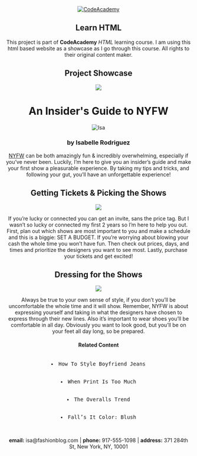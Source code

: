 <div align="center">
  <a href="https://www.codecademy.com/learn/learn-html">
    <img src="https://encrypted-tbn0.gstatic.com/images?q=tbn:ANd9GcRSLS0lwY4SORAPipdPe08ztkdAzIWhcEgy3MlCjOuEUZf3KrFH" alt="CodeAcademy">
  </a>
<h2>Learn HTML</h2>
  <p>This project is part of <strong>CodeAcademy</strong> <em>HTML</em> learning course. I am using this html based website as a showcase as I go through this course. All rights to their original content maker.</p>
</div>
<h2 align="center">Project Showcase</h2>
<!--
<!DOCTYPE html>
<html>
<head>
  <title> Everyday with Isa </title>
</head>
-->

<div align="center">
  <a href="#contact">
  <img src="https://s3.amazonaws.com/codecademy-content/courses/learn-html/elements-and-structure/profile.jpg">
  </a>
  <h1>An Insider's Guide to NYFW</h1>
  <img src="https://s3.amazonaws.com/codecademy-content/courses/learn-html/elements-and-structure/image-one.jpeg" alt="Isa">
  <h3>by Isabelle Rodriguez</h3>
  <p>
  <a href="https://en.wikipedia.org/wiki/New_York_Fashion_Week" target="_blank">NYFW</a> can be both amazingly fun & incredibly overwhelming, especially if you’ve never been. Luckily, I’m here to give you an insider’s guide and make your first show a pleasurable experience. By taking my tips and tricks, and following your gut, you’ll have an unforgettable experience!
  </p>
  <h2>Getting Tickets & Picking the Shows</h2>
  <img src="https://s3.amazonaws.com/codecademy-content/courses/learn-html/elements-and-structure/image-two.jpeg">
  <p>If you’re lucky or connected you can get an invite, sans the price tag. But I wasn’t so lucky or connected my first 2 years so I’m here to help you out. First, plan out which shows are most important to you and make a schedule and this is a biggie: SET A BUDGET. If you’re worrying about blowing your cash the whole time you won’t have fun. Then check out prices, days, and times and prioritize the designers you want to see most. Lastly, purchase your tickets and get excited!
  </p>
  <h2>Dressing for the Shows</h2>
  <img src="https://s3.amazonaws.com/codecademy-content/courses/learn-html/elements-and-structure/image-three.jpeg">
  <p>Always be true to your own sense of style, if you don’t you’ll be uncomfortable the whole time and it will show. Remember, NYFW is about expressing yourself and taking in what the designers have chosen to express through their new lines. Also it’s important to wear shoes you’ll be comfortable in all day. Obviously you want to look good, but you’ll be on your feet all day long, so be prepared.
  </p>
  <h4>Related Content</h4>
  <pre>
    <li>How To Style Boyfriend Jeans</li>
    <li>When Print Is Too Much</li>
    <li>The Overalls Trend</li>
    <li>Fall’s It Color: Blush</li>
  </pre>
 </div>
 <div align="center" id="contact">
 <p><strong>email:</strong> isa@fashionblog.com | <strong>phone:</strong> 917-555-1098 | <strong>address:</strong> 371 284th St, New York, NY, 10001
 </p>
 </div>
